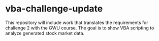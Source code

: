 # vba-challenge-update
This repository will include work that translates the requirements for challenge 2 with the GWU course. The goal is to show VBA scripting to analyze generated stock market data.
